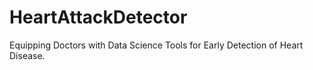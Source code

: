 # HeartAttackDetector
 Equipping Doctors with Data Science Tools for Early Detection of Heart Disease.
